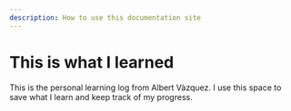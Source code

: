 ```yaml
---
description: How to use this documentation site
---
```


# This is what I learned

This is the personal learning log from Albert Vàzquez. I use this space to save what I learn and keep track of my progress.

